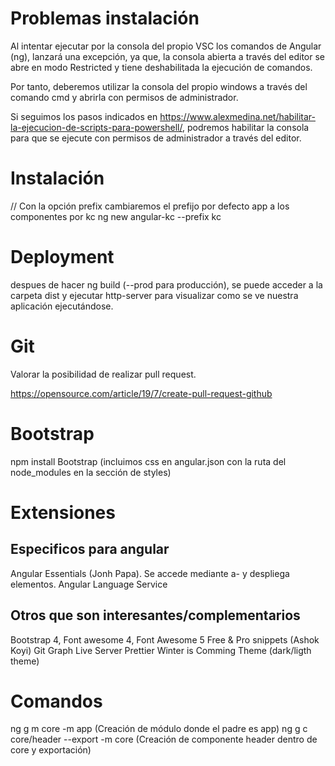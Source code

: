 # Problemas instalación

Al intentar ejecutar por la consola del propio VSC los comandos de Angular (ng), lanzará una excepción, ya que, la consola abierta a través
del editor se abre en modo Restricted y tiene deshabilitada la ejecución de comandos.

Por tanto, deberemos utilizar la consola del propio windows a través del comando cmd y abrirla con permisos de administrador.

Si seguimos los pasos indicados en https://www.alexmedina.net/habilitar-la-ejecucion-de-scripts-para-powershell/, podremos habilitar la consola
para que se ejecute con permisos de administrador a través del editor.

# Instalación

// Con la opción prefix cambiaremos el prefijo por defecto app a los componentes por kc
ng new angular-kc --prefix kc

# Deployment

despues de hacer ng build (--prod para producción), se puede acceder a la carpeta dist y ejecutar http-server para visualizar como
se ve nuestra aplicación ejecutándose.

# Git

Valorar la posibilidad de realizar pull request.

https://opensource.com/article/19/7/create-pull-request-github

# Bootstrap

npm install Bootstrap
(incluimos css en angular.json con la ruta del node_modules en la sección de styles)

# Extensiones

## Especificos para angular
Angular Essentials (Jonh Papa). Se accede mediante a- y despliega elementos.
Angular Language Service


## Otros que son interesantes/complementarios

Bootstrap 4, Font awesome 4, Font Awesome 5 Free & Pro snippets (Ashok Koyi)
Git Graph
Live Server
Prettier
Winter is Comming Theme (dark/ligth theme)

# Comandos

ng g m core -m app (Creación de módulo donde el padre es app)
ng g c core/header --export -m core (Creación de componente header dentro de core y exportación)
